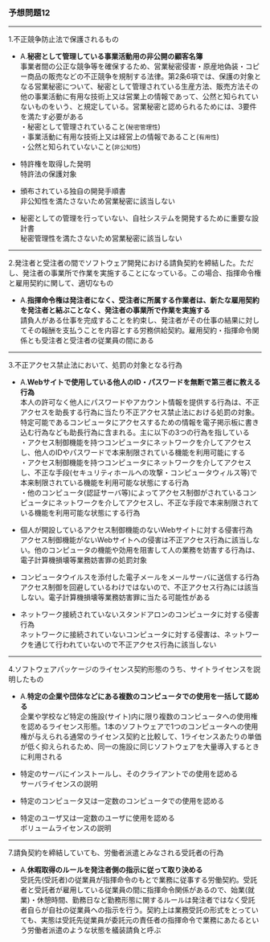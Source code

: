 ### 予想問題12

---
1.不正競争防止法で保護されるもの

- A.**秘密として管理している事業活動用の非公開の顧客名簿**  
事業者間の公正な競争等を確保するため、営業秘密侵害・原産地偽装・コピー商品の販売などの不正競争を規制する法律。第2条6項では、保護の対象となる営業秘密について、秘密として管理されている生産方法、販売方法その他の事業活動に有用な技術上又は営業上の情報であって、公然と知られていないものをいう、と規定している。営業秘密と認められるためには、3要件を満たす必要がある  
・秘密として管理されていること(`秘密管理性`)  
・事業活動に有用な技術上又は経営上の情報であること(`有用性`)  
・公然と知られていないこと(`非公知性`)

- 特許権を取得した発明  
特許法の保護対象

- 頒布されている独自の開発手順書  
非公知性を満たさないため営業秘密に該当しない

- 秘密としての管理を行っていない、自社システムを開発するために重要な設計書  
秘密管理性を満たさないため営業秘密に該当しない

---
2.発注者と受注者の間でソフトウェア開発における請負契約を締結した。ただし、発注者の事業所で作業を実施することになっている。この場合、指揮命令権と雇用契約に関して、適切なもの

- A.**指揮命令権は発注者になく、受注者に所属する作業者は、新たな雇用契約を発注者と結ぶことなく、発注者の事業所で作業を実施する**  
請負人がある仕事を完成することを約束し、発注者がその仕事の結果に対してその報酬を支払うことを内容とする労務供給契約。雇用契約・指揮命令関係とも受注者と受注者の従業員の間にある

---
3.不正アクセス禁止法において、処罰の対象となる行為

- A.**Webサイトで使用している他人のID・パスワードを無断で第三者に教える行為**  
本人の許可なく他人にパスワードやアカウント情報を提供する行為は、不正アクセスを助長する行為に当たり不正アクセス禁止法における処罰の対象。特定可能であるコンピュータにアクセスするための情報を電子掲示板に書き込む行為なども助長行為に含まれる。主に以下の3つの行為を指している  
・アクセス制御機能を持つコンピュータにネットワークを介してアクセスし、他人のIDやパスワードで本来制限されている機能を利用可能にする  
・アクセス制御機能を持つコンピュータにネットワークを介してアクセスし、不正な手段(セキュリティホールへの攻撃・コンピュータウィルス等)で本来制限されている機能を利用可能な状態にする行為  
・他のコンピュータ(認証サーバ等)によってアクセス制御がされているコンピュータにネットワークを介してアクセスし、不正な手段で本来制限されている機能を利用可能な状態にする行為

- 個人が開設しているアクセス制御機能のないWebサイトに対する侵害行為  
アクセス制御機能がないWebサイトへの侵害は不正アクセス行為に該当しない。他のコンピュータの機能や効用を阻害して人の業務を妨害する行為は、電子計算機損壊等業務妨害罪の処罰対象

- コンピュータウイルスを添付した電子メールをメールサーバに送信する行為  
アクセス制御を回避しているわけではないので、不正アクセス行為には該当しない。電子計算機損壊等業務妨害罪に当たる可能性がある

- ネットワーク接続されていないスタンドアロンのコンピュータに対する侵害行為  
ネットワークに接続されていないコンピュータに対する侵害は、ネットワークを通じて行われていないので不正アクセス行為に該当しない

---
4.ソフトウェアパッケージのライセンス契約形態のうち、サイトライセンスを説明したもの

- A.**特定の企業や団体などにある複数のコンピュータでの使用を一括して認める**  
企業や学校など特定の施設(サイト)内に限り複数のコンピュータへの使用権を認めるライセンス形態。1本のソフトウェアで1つのコンピュータへの使用権が与えられる通常のライセンス契約と比較して、1ライセンスあたりの単価が低く抑えられるため、同一の施設に同じソフトウェアを大量導入するときに利用される

- 特定のサーバにインストールし、そのクライアントでの使用を認める  
サーバライセンスの説明

- 特定のコンピュータ又は一定数のコンピュータでの使用を認める
- 特定のユーザ又は一定数のユーザに使用を認める  
ボリュームライセンスの説明

---
7.請負契約を締結していても、労働者派遣とみなされる受託者の行為

- A.**休暇取得のルールを発注者側の指示に従って取り決める**  
受託先(受託者)の従業員が指揮命令のもとで業務に従事する労働契約。受託者と受託者が雇用している従業員の間に指揮命令関係があるので、始業(就業)・休憩時間、勤務日など勤務形態に関するルールは発注者ではなく受託者自らが自社の従業員への指示を行う。契約上は業務受託の形式をとっていても、実態は受託先従業員が委託元の責任者の指揮命令で業務にあたるという労働者派遣のような状態を艤装請負と呼ぶ
